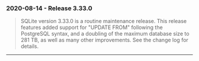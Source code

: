 ### 2020\-08\-14 \- Release 3\.33\.0


> SQLite version 3\.33\.0 is a routine maintenance release. This
> release features added support for "UPDATE FROM" following the
> PostgreSQL syntax, and a doubling of the maximum database size
> to 281 TB, as well as many other improvements. See the change
> log for details.



---

